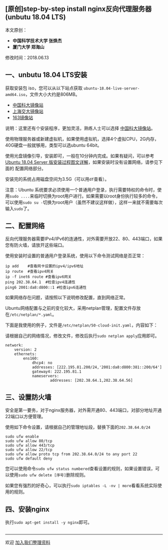 ## [原创]step-by-step install nginx反向代理服务器(unbutu 18.04 LTS)

本文原创：

* **中国科学技术大学 张焕杰**
* **厦门大学 郑海山**

修改时间：2018.06.13

## 一、unbutu 18.04 LTS安装

获取安装包 iso，您可以从以下站点获取 `ubuntu-18.04-live-server-amd64.iso`，文件大小大约是806MB。

* [中国科大镜像站](http://mirrors.ustc.edu.cn/ubuntu-releases/18.04/)
* [上海交大镜像站](http://ftp.sjtu.edu.cn/ubuntu-cd/18.04/)
* [163镜像站](http://mirrors.163.com/ubuntu-releases/18.04/)

说明：这里还有个安装程序，更加灵活，熟练人士可以选择 [中国科大镜像站](http://mirrors.ustc.edu.cn/ubuntu-cdimage/releases/18.04/release/)。

使用物理服务器或新建虚拟机，如果使用虚拟机，选择4个虚拟CPU，2G内存，40G硬盘一般就够用，类型可以选ubuntu 64bit。

使用光盘镜像引导，安装即可，一般在10分钟内完成。如果有疑问，可以参考 
[Ubuntu 18.04 Server 版安装过程图文详解](https://blog.csdn.net/zhengchaooo/article/details/80145744)，如果安装时没有设置网络，请参见下面的 配置网络部分。

安装完的系统占用磁盘空间为3.5G（可以用`df`查看）。

注意：Ubuntu 系统要求必须使用一个普通用户登录，执行需要特权的命令时，使用`sudo ....`来临时切换为root用户进行。如果需要以root身份执行较多的命令，可以使用`sudo su -`切换为root用户（虽然不建议这样做），这样一来就不需要每次输入`sudo`了。

## 二、配置网络

反向代理服务器需要IPv4/IPv6的连通性，对外需要开放22、80、443端口，如果您有防火墙，请放开这些端口。

使用安装时设置的普通用户登录系统，使用以下命令测试网络是否正常：
```
ip add    #查看网卡设置的ipv4/ipv6地址
ip route  #查看ipv4网关
ip -f inet6 route #查看ipv6网关
ping 202.38.64.1  #检查ipv4连通性
ping6 2001:da8:d800::1 #检查ipv6连通性
```
如果网络存在问题，请按照以下说明修改配置，直到网络正常。

Ubuntu网络配置与之前的变化较大，采用netplan管理，配置文件存放在`/etc/netplan/*.yaml`。

下面是我使用的例子，文件是`/etc/netplan/50-cloud-init.yaml`，内容如下：

请根据自己的网络情况，修改文件，修改后执行`sudo netplan apply`应用即可。

```
network:
    version: 2
    ethernets:
        ens160:
            dhcp4: no
            addresses: [222.195.81.200/24,'2001:da8:d800:381::200/64']
            gateway4: 222.195.81.1
            nameservers:
                    addresses: [202.38.64.1,202.38.64.56]

```

## 三、设置防火墙

安全是第一要务，对于nginx服务器，对外需开通80、443端口，对部分地址开通22端口以方便管理。

使用如下命令设置，请根据自己的管理地址段，替换下面的`202.38.64.0/24`
```
sudo ufw enable
sudo ufw allow 80/tcp
sudo ufw allow 443/tcp
sudo ufw allow 22/tcp 
sudo ufw allow proto tcp from 202.38.64.0/24 to any port 22
sudo ufw default deny
```
您可以使用命令`sudo ufw status numbered`查看设置的规则，如果设置错误，可以使用`sudo ufw delete [序号]`删除规则。

如果您有强烈的好奇心，可以执行`sudo iptables -L -nv | more`看看系统实际使用的规则。


## 四、安装nginx

执行`sudo apt-get install -y nginx`即可。

## 







***
欢迎 [加入我们整理资料](https://github.com/bg6cq/ITTS)
